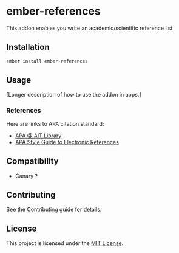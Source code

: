 # ember-references

This addon enables you write an academic/scientific reference list

## Installation

```bash
ember install ember-references
```

## Usage

[Longer description of how to use the addon in apps.]

### References

Here are links to APA citation standard:

- [APA @ AIT Library](https://ait.libguides.com/APA)
- [APA Style Guide to Electronic References](http://www.misericordia.edu/uploaded/documents/library/Books/APAStyle.pdf?1436800286903)

## Compatibility

- Canary ?

## Contributing

See the [Contributing](CONTRIBUTING.md) guide for details.

## License

This project is licensed under the [MIT License](LICENSE.md).
